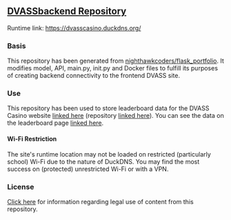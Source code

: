 ## [DVASSbackend Repository](https://github.com/drewreed2005/DVASSbackend)

Runtime link: https://dvasscasino.duckdns.org/

### Basis

This repository has been generated from [nighthawkcoders/flask_portfolio](https://github.com/nighthawkcoders/flask_portfolio). It modifies model, API, main.py, init.py and Docker files to fulfill its purposes of creating backend connectivity to the frontend DVASS site.

### Use

This repository has been used to store leaderboard data for the DVASS Casino website [linked here](https://srihitakott1213.github.io/DVASS/index) (repository [linked here](https://github.com/SRIHITAKOTT1213/DVASS)). You can see the data on the leaderboard page [linked here](https://srihitakott1213.github.io/DVASS/leaderboard/).

#### Wi-Fi Restriction

The site's runtime location may not be loaded on restricted (particularly school) Wi-Fi due to the nature of DuckDNS. You may find the most success on (protected) unrestricted Wi-Fi or with a VPN.

### License

[Click here](https://github.com/drewreed2005/DVASSbackend/blob/main/LICENSE.md) for information regarding legal use of content from this repository.
